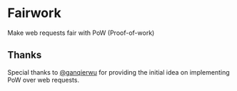 # Fairwork

Make web requests fair with PoW (Proof-of-work)

## Thanks

Special thanks to [@ganqierwu](https://github.com/ganqierwu) for providing the initial idea on implementing PoW over web requests.
